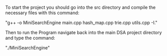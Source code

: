 To start the project you should go into the src directory and compile the necessary files with this command:

"g++ -o MiniSearchEngine main.cpp hash_map.cpp trie.cpp utils.cpp -I."

Then to run the Program navigate back into the main DSA project directory and type the command:

"./MiniSearchEngine"